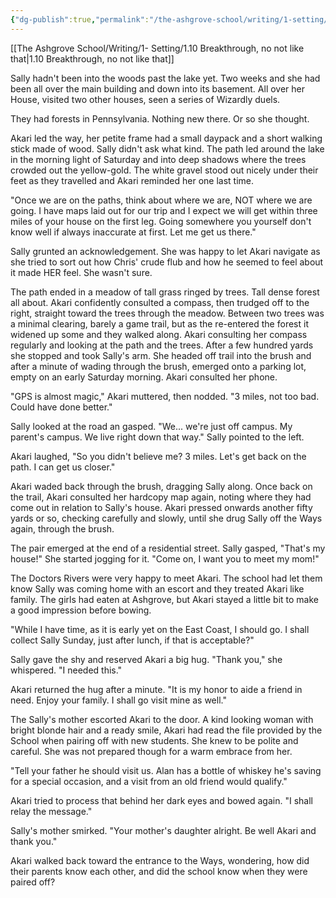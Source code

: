 ```yaml
---
{"dg-publish":true,"permalink":"/the-ashgrove-school/writing/1-setting/1-11-home-again/"}
---
```


[[The Ashgrove School/Writing/1- Setting/1.10 Breakthrough, no not like that\|1.10 Breakthrough, no not like that]]

Sally hadn't been into the woods past the lake yet. Two weeks and she had been all over the main building and down into its basement. All over her House, visited two other houses, seen a series of Wizardly duels. 

They had forests in Pennsylvania. Nothing new there. Or so she thought. 

Akari led the way, her petite frame had a small daypack and a short walking stick made of wood. Sally didn't ask what kind. The path led around the lake in the morning light of Saturday and into deep shadows where the trees crowded out the yellow-gold. The white gravel stood out nicely under their feet as they travelled and Akari reminded her one last time. 

"Once we are on the paths, think about where we are, NOT where we are going. I have maps laid out for our trip and I expect we will get within three miles of your house on the first leg. Going somewhere you yourself don't know well if always inaccurate at first. Let me get us there."

Sally grunted an acknowledgement. She was happy to let Akari navigate as she tried to sort out how Chris' crude flub and how he seemed to feel about it made HER feel. She wasn't sure. 

The path ended in a meadow of tall grass ringed by trees. Tall dense forest all about. Akari confidently consulted a compass, then trudged off to the right, straight toward the trees through the meadow. Between two trees was a minimal clearing, barely a game trail, but as the re-entered the forest it widened up some and they walked along. Akari consulting her compass regularly and looking at the path and the trees. After a few hundred yards she stopped and took Sally's arm. She headed off trail into the brush and after a minute of wading through the brush, emerged onto a parking lot, empty on an early Saturday morning. Akari consulted her phone. 

"GPS is almost magic," Akari muttered, then nodded. "3 miles, not too bad. Could have done better."

Sally looked at the road an gasped. "We... we're just off campus. My parent's campus. We live right down that way." Sally pointed to the left. 

Akari laughed, "So you didn't believe me? 3 miles. Let's get back on the path. I can get us closer."

Akari waded back through the brush, dragging Sally along. Once back on the trail, Akari consulted her hardcopy map again, noting where they had come out in relation to Sally's house. Akari pressed onwards another fifty yards or so, checking carefully and slowly, until she drug Sally off the Ways again, through the brush. 

The pair emerged at the end of a residential street. Sally gasped, "That's my house!" She started jogging for it. "Come on, I want you to meet my mom!"

The Doctors Rivers were very happy to meet Akari. The school had let them know Sally was coming home with an escort and they treated Akari like family. The girls had eaten at Ashgrove, but Akari stayed a little bit to make a good impression before bowing. 

"While I have time, as it is early yet on the East Coast, I should go. I shall collect Sally Sunday, just after lunch, if that is acceptable?"

Sally gave the shy and reserved Akari a big hug. "Thank you," she whispered. "I needed this."

Akari returned the hug after a minute. "It is my honor to aide a friend in need. Enjoy your family. I shall go visit mine as well."

The Sally's mother escorted Akari to the door. A kind looking woman with bright blonde hair and a ready smile, Akari had read the file provided by the School when pairing off with new students. She knew to be polite and careful. She was not prepared though for a warm embrace from her. 

"Tell your father he should visit us. Alan has a bottle of whiskey he's saving for a special occasion, and a visit from an old friend would qualify." 

Akari tried to process that behind her dark eyes and bowed again. "I shall relay the message."

Sally's mother smirked. "Your mother's daughter alright. Be well Akari and thank you."

Akari walked back toward the entrance to the Ways, wondering, how did their parents know each other, and did the school know when they were paired off?

